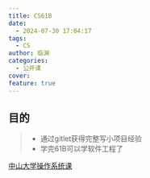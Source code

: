 ```yaml
---
title: CS61B
date:
  - 2024-07-30 17:04:17
tags:
  - CS
author: 临渊
categories:
  - 公开课
cover: 
feature: true
---
```


## 目的

> + 通过gitlet获得完整写小项目经验
> + 学完61B可以学软件工程了

[中山大学操作系统课](https://www.bilibili.com/video/BV1iy421q74x/?spm_id_from=333.788&vd_source=efe668b996e12f1b2eb34533e2022c70)




